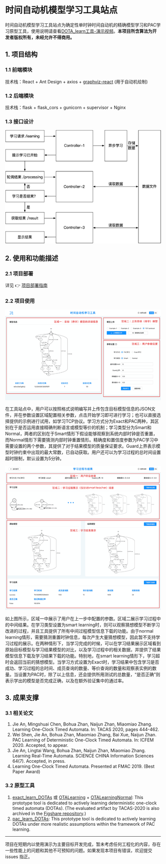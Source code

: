 #  时间自动机模型学习工具站点

时间自动机模型学习工具站点为确定性单时钟时间自动机的精确模型学习和PAC学习原型工具，使用说明请查看[DOTA_learn工具-演示视频](https://v.qq.com/x/page/o3163qkipvc.html)。**本项目所含算法为开发者版权所有，未经允许不得商用。**

## 1. 项目结构

### 1.1 前端模块

技术栈：React + Ant Design + axios + [graphviz-react](https://www.npmjs.com/package/graphviz-react) (用于自动机绘制) 

### 1.2 后端模块

技术栈：flask + flask_cors + gunicorn + supervisor + Nginx

### 1.3 接口设计

<img src="./docs/接口图.png" style="zoom:80%;" />

## 2. 使用和功能描述

### 2.1 项目部署

详见 👉 [项目部署指南](./docs/项目部署.md)

### 2.2 项目使用

<img src="./docs/图片 1.png" style="zoom:80%;" />

在工具站点中，用户可以按照格式说明编写并上传包含目标模型信息的JSON文件，并在参数设置区域配置相关参数，点击开始学习即可进行学习；也可以直接选择提供的示例进行试用，如学习TCP协议。学习方式分为Exact和PAC两种，其区别在于是否运用直接精确判断语言或模型等价的机制；学习类型分为Smart和Normal，两者的区别在于Smart情形下假设能够观察到系统内部时钟是否重置，而Normal情形下需要猜测内部时钟重置情形。精确度和置信度参数为PAC学习中需要设置的两个参数，其提供了对于结果模型的质量保证要求。Guard上界表示模型时钟约束中出现的最大常数，已自动获取。用户还可以为学习过程的总时间设置超时限制，默认设置为5分钟。

<img src="./docs/图片 2.png" style="zoom:80%;" />

如上图所示，区域一中展示了用户在上一步中配置的参数。区域二展示学习过程中的中间结果。在学习类型设置为smart learning时，则可以观察猜想模型不断学习改进的过程，并且工具提供了所有中间过程模型信息下载的功能。由于normal learning情形，需要猜测重置时钟信息，每次产生大量猜想模型，因此暂不支持学习过程的展示。在两种情形下，当学习完成的时候，可以在学习结果展示区域看到原始目标模型与学习结果模型的对比，以及学习过程中的相关数据，并提供了结果模型信息下载及学习结果下载的功能。特别地，在smart learning情形下，学习超时会返回当前的猜想模型。当学习方式设置为Exact时，学习结果中包含学习是否成功、学习过程的总时间、成员查询的数量、等价查询的数量和观察表实例的数量。当设置为PAC时，除了以上信息，还会提供所用测试的总数量，“是否正确”则表示学出的模型是否完成正确，以及在额外验证集中的通过率。

## 3. 成果支撑

### 3.1 相关论文

1.  Jie An, Mingshuai Chen, Bohua Zhan, Naijun Zhan, Miaomiao Zhang. Learning One-Clock Timed Automata. In: TACAS 2020, pages 444-462. 
2.  Wei Shen, Jie An, Bohua Zhan, Miaomiao Zhang, Bai Xue, Naijun Zhan. PAC Learning of Deterministic One-Clock Timed Automata. In: ICFEM 2020. Accepted, to appear.
3.  Jie An, Lingtai Wang, Bohua Zhan, Naijun Zhan, Miaomiao Zhang. Learning Real-Time Automata. SCIENCE CHINA Information Sciences 64(7). Accepted, in press.
4.  Learning One-Clock Timed Automata. Presented at FMAC 2019. (Best Paper Award)

### 3.2 原型工具

1. [exact_learn_DOTAs](https://github.com/sherwinshen/exact_learn_DOTAs) 或 [OTALearning](https://github.com/Leslieaj/OTALearning) + [OTALearningNormal](https://github.com/Leslieaj/OTALearningNormal): This prototype tool is dedicated to actively learning deterministic one-clock timed automata (DOTAs). (The evaluated artifact by TACAS-2020 is also archived in the [Figshare repository](https://doi.org/10.6084/m9.figshare.11545983.v3).)
2. [pac_learn_DOTAs](https://github.com/sherwinshen/pac_learn_DOTAs): This prototype tool is dedicated to actively learning DOTAs under more realistic assumptions within the framework of PAC learning. 

------

项目在短期内以使用演示为主要目标开发完成，暂未考虑任何工程化的内容，存在一些性能上的问题和其他不可预知的问题。如果发现本项目有错误，欢迎提交 issues 指正。